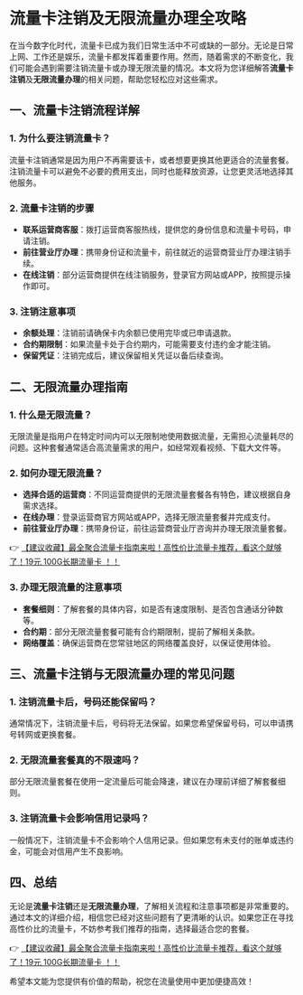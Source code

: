 # 流量卡注销及无限流量办理全攻略

在当今数字化时代，流量卡已成为我们日常生活中不可或缺的一部分。无论是日常上网、工作还是娱乐，流量卡都发挥着重要作用。然而，随着需求的不断变化，我们可能会遇到需要注销流量卡或办理无限流量的情况。本文将为您详细解答**流量卡注销**及**无限流量办理**的相关问题，帮助您轻松应对这些需求。

## 一、流量卡注销流程详解

### 1. 为什么要注销流量卡？
流量卡注销通常是因为用户不再需要该卡，或者想要更换其他更适合的流量套餐。注销流量卡可以避免不必要的费用支出，同时也能释放资源，让您更灵活地选择其他服务。

### 2. 流量卡注销的步骤
- **联系运营商客服**：拨打运营商客服热线，提供您的身份信息和流量卡号码，申请注销。
- **前往营业厅办理**：携带身份证和流量卡，前往就近的运营商营业厅办理注销手续。
- **在线注销**：部分运营商提供在线注销服务，登录官方网站或APP，按照提示操作即可。

### 3. 注销注意事项
- **余额处理**：注销前请确保卡内余额已使用完毕或已申请退款。
- **合约期限制**：如果流量卡处于合约期内，可能需要支付违约金才能注销。
- **保留凭证**：注销完成后，建议保留相关凭证以备后续查询。

## 二、无限流量办理指南

### 1. 什么是无限流量？
无限流量是指用户在特定时间内可以无限制地使用数据流量，无需担心流量耗尽的问题。这种套餐通常适合高流量需求的用户，如经常观看视频、下载大文件等。

### 2. 如何办理无限流量？
- **选择合适的运营商**：不同运营商提供的无限流量套餐各有特色，建议根据自身需求选择。
- **在线办理**：登录运营商官方网站或APP，选择无限流量套餐并完成支付。
- **前往营业厅办理**：携带身份证，前往运营商营业厅咨询并办理无限流量套餐。

👉 [【建议收藏】最全聚合流量卡指南来啦！高性价比流量卡推荐，看这个就够了！19元 100G长期流量卡 ！！](https://bit.ly/Liuliangka)

### 3. 办理无限流量的注意事项
- **套餐细则**：了解套餐的具体内容，如是否有速度限制、是否包含通话分钟数等。
- **合约期**：部分无限流量套餐可能有合约期限制，提前了解相关条款。
- **网络覆盖**：确保运营商在您常驻地区的网络覆盖良好，以保证使用体验。

## 三、流量卡注销与无限流量办理的常见问题

### 1. 注销流量卡后，号码还能保留吗？
通常情况下，注销流量卡后，号码将无法保留。如果您希望保留号码，可以申请携号转网或更换套餐。

### 2. 无限流量套餐真的不限速吗？
部分无限流量套餐在使用一定流量后可能会降速，建议在办理前详细了解套餐细则。

### 3. 注销流量卡会影响信用记录吗？
一般情况下，注销流量卡不会影响个人信用记录。但如果您有未支付的账单或违约金，可能会对信用产生不良影响。

## 四、总结

无论是**流量卡注销**还是**无限流量办理**，了解相关流程和注意事项都是非常重要的。通过本文的详细介绍，相信您已经对这些问题有了更清晰的认识。如果您正在寻找高性价比的流量卡，不妨参考我们推荐的指南，选择最适合您的套餐。

👉 [【建议收藏】最全聚合流量卡指南来啦！高性价比流量卡推荐，看这个就够了！19元 100G长期流量卡 ！！](https://bit.ly/Liuliangka)

希望本文能为您提供有价值的帮助，祝您在流量使用中更加便捷高效！